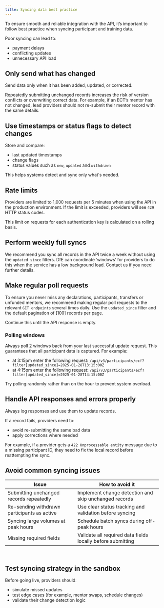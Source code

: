 ```yaml
---
title: Syncing data best practice
---
```


To ensure smooth and reliable integration with the API, it’s important to follow best practice when syncing participant and training data. 

Poor syncing can lead to: 

* payment delays
* conflicting updates
* unnecessary API load 

## Only send what has changed 

Send data only when it has been added, updated, or corrected. 

Repeatedly submitting unchanged records increases the risk of version conflicts or overwriting correct data. For example, if an ECT’s mentor has not changed, lead providers should not re-submit their mentor record with the same details. 

## Use timestamps or status flags to detect changes 

Store and compare: 

* last updated timestamps
* change flags
* status values such as `new`, `updated` and `withdrawn` 

This helps systems detect and sync only what's needed. 

## Rate limits 

Providers are limited to 1,000 requests per 5 minutes when using the API in the production environment. If the limit is exceeded, providers will see `429` HTTP status codes. 

This limit on requests for each authentication key is calculated on a rolling basis. 

## Perform weekly full syncs 

We recommend you sync all records in the API twice a week without using the `updated_since` filters. DfE can coordinate ‘windows’ for providers to do this when the service has a low background load. Contact us if you need further details. 

## Make regular poll requests 

To ensure you never miss any declarations, participants, transfers or unfunded mentors, we recommend making regular poll requests to the relevant `GET endpoints` several times daily. Use the `updated_since` filter and the default pagination of [100] records per page. 

Continue this until the API response is empty. 

### Polling windows 

Always poll 2 windows back from your last successful update request. This guarantees that all participant data is captured. For example: 

* at 3:15pm enter the following request: `/api/v3/participants/ecf?filter[updated_since]=2025-01-28T13:15:00Z`
* at 4:15pm enter the following request: `/api/v3/participants/ecf?filter[updated_since]=2025-01-28T14:15:00Z` 

Try polling randomly rather than on the hour to prevent system overload. 

## Handle API responses and errors properly 

Always log responses and use them to update records. 

If a record fails, providers need to: 

* avoid re-submitting the same bad data
* apply corrections where needed 

For example, if a provider gets a `422 Unprocessable entity` message due to a missing participant ID, they need to fix the local record before reattempting the sync. 

## Avoid common syncing issues

| Issue   | How to avoid it |
| -------------------- | ---------------------- |
| Submitting unchanged records repeatedly | Implement change detection and skip unchanged records | 
| Re-sending withdrawn participants as active | Use clear status tracking and validation before syncing | 
| Syncing large volumes at peak hours | Schedule batch syncs during off-peak hours | 
| Missing required fields | Validate all required data fields locally before submitting |
 
## Test syncing strategy in the sandbox

Before going live, providers should: 

* simulate missed updates 
* test edge cases (for example, mentor swaps, schedule changes) 
* validate their change detection logic 
